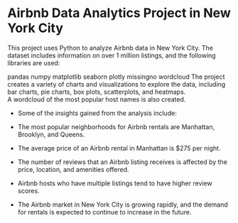 # Airbnb Data Analytics Project in New York City
This project uses Python to analyze Airbnb data in New York City. The dataset includes information on over 1 million listings, and the following libraries are used:

pandas
numpy
matplotlib
seaborn
plotly
missingno
wordcloud
The project creates a variety of charts and visualizations to explore the data, including bar charts, pie charts, box plots, scatterplots, and heatmaps.
<br> A wordcloud of the most popular host names is also created.

- Some of the insights gained from the analysis include:

- The most popular neighborhoods for Airbnb rentals are Manhattan, Brooklyn, and Queens.
- The average price of an Airbnb rental in Manhattan is $275 per night.
- The number of reviews that an Airbnb listing receives is affected by the price, location, and amenities offered.
- Airbnb hosts who have multiple listings tend to have higher review scores.
- The Airbnb market in New York City is growing rapidly, and the demand for rentals is expected to continue to increase in the future.
